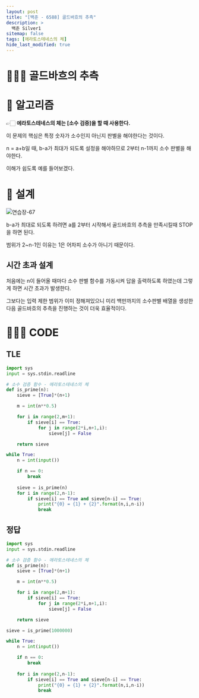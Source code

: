 ```yaml
---
layout: post
title: "[백준 - 6588] 골드바흐의 추측"
description: >
  백준 Silver1
sitemap: false
tags: [에라토스테네스의 체]
hide_last_modified: true
---
```


# 🕵🏻‍♂️ 골드바흐의 추측

# 📖 알고리즘

👉🏻 **에라토스테네스의 체는 [소수 검증]을 할 때 사용한다.**

이 문제의 핵심은 특정 숫자가 소수인지 아닌지 판별을 해야한다는 것이다.

n = a+b일 때, b-a가 최대가 되도록 설정을 해야하므로 2부터 n-1까지 소수 판별을 해야한다.

이해가 쉽도록 예를 들어보겠다.

# 📐 설계

![연습장-67](https://user-images.githubusercontent.com/88064555/180207997-316438ab-844e-4352-8d71-d73c2e8139bb.jpg)

b-a가 최대로 되도록 하려면 a를 2부터 시작해서 골드바흐의 추측을 만족시킬때 STOP을 하면 된다.

범위가 2~n-1인 이유는 1은 어차피 소수가 아니기 때문이다.

## 시간 초과 설계

처음에는 n이 들어올 때마다 소수 판별 함수를 가동시켜 답을 출력하도록 하였는데 그렇게 하면 시간 초과가 발생한다.

그보다는 입력 제한 범위가 이미 정해져있으니 미리 백만까지의 소수판별 배열을 생성한 다음 골드바흐의 추측을 진행하는 것이 더욱 효율적이다.

# 👨🏻‍💻 CODE

## TLE

```python
import sys
input = sys.stdin.readline

# 소수 검증 함수 - 에라토스테네스의 체
def is_prime(n):
    sieve = [True]*(n+1)

    m = int(n**0.5)

    for i in range(2,m+1):
        if sieve[i] == True:
            for j in range(2*i,n+1,i):
                sieve[j] = False

    return sieve

while True:
    n = int(input())

    if n == 0:
        break
    
    sieve = is_prime(n)
    for i in range(2,n-1):
        if sieve[i] == True and sieve[n-i] == True:
            print("{0} = {1} + {2}".format(n,i,n-i))
            break
```

## 정답

```python
import sys
input = sys.stdin.readline

# 소수 검증 함수 - 에라토스테네스의 체
def is_prime(n):
    sieve = [True]*(n+1)

    m = int(n**0.5)

    for i in range(2,m+1):
        if sieve[i] == True:
            for j in range(2*i,n+1,i):
                sieve[j] = False

    return sieve

sieve = is_prime(1000000)

while True:
    n = int(input())

    if n == 0:
        break
    
    for i in range(2,n-1):
        if sieve[i] == True and sieve[n-i] == True:
            print("{0} = {1} + {2}".format(n,i,n-i))
            break
```


